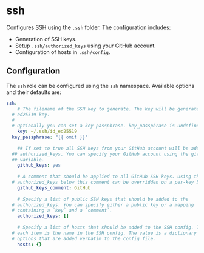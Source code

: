 # ssh

Configures SSH using the `.ssh` folder. The configuration includes:

- Generation of SSH keys.
- Setup `.ssh/authorized_keys` using your GitHub account.
- Configuration of hosts in `.ssh/config`.

## Configuration

The `ssh` role can be configured using the `ssh` namespace. Available options and their defaults are:

```yaml
ssh:
	# The filename of the SSH key to generate. The key will be generated as an
  # ed25519 key.
  # 
  # Optionally you can set a key passphrase. key_passphrase is undefined by default.
	key: ~/.ssh/id_ed25519
  key_passphrase: "{{ omit }}"
	
	## If set to true all SSH keys from your GitHub account will be added to the
  ## authorized_keys. You can specify your GitHub account using the github_user
  ## variable.
	github_keys: yes
	
	# A comment that should be applied to all GitHub SSH keys. Using the
  # authorized_keys below this comment can be overridden on a per-key basis.
	github_keys_comment: GitHub
	
	# Specify a list of public SSH keys that should be added to the
  # authorized_keys. You can specify either a public key or a mapping
  # containing a `key` and a `comment`.
	authorized_keys: []
	
	# Specify a list of hosts that should be added to the SSH config. The key of
  # each item is the name in the SSH config. The value is a dictionary of
  # options that are added verbatim to the config file.
	hosts: {}
```

